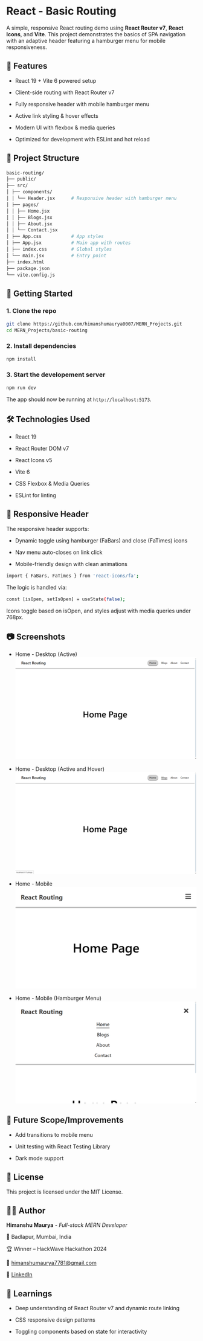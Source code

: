 # React - Basic Routing

A simple, responsive React routing demo using **React Router v7**, **React Icons**, and **Vite**. This project demonstrates the basics of SPA navigation with an adaptive header featuring a hamburger menu for mobile responsiveness.

## 🧠 Features

- React 19 + Vite 6 powered setup

- Client-side routing with React Router v7

- Fully responsive header with mobile hamburger menu

- Active link styling & hover effects

- Modern UI with flexbox & media queries

- Optimized for development with ESLint and hot reload

## 📁 Project Structure

```bash
basic-routing/
├── public/
├── src/
│ ├── components/
│ │ └── Header.jsx      # Responsive header with hamburger menu
│ ├── pages/
│ │ ├── Home.jsx
│ │ ├── Blogs.jsx
│ │ ├── About.jsx
│ │ └── Contact.jsx
│ ├── App.css           # App styles
│ ├── App.jsx           # Main app with routes
│ ├── index.css         # Global styles
│ └── main.jsx          # Entry point
├── index.html
├── package.json
└── vite.config.js
```

## 🚀 Getting Started

### 1. Clone the repo

```bash
git clone https://github.com/himanshumaurya0007/MERN_Projects.git
cd MERN_Projects/basic-routing
```

### 2. Install dependencies

```bash
npm install
```

### 3. Start the developement server

```bash
npm run dev
```

The app should now be running at `http://localhost:5173`.

## 🛠️ Technologies Used

- React 19

- React Router DOM v7

- React Icons v5

- Vite 6

- CSS Flexbox & Media Queries

- ESLint for linting

## 🎨 Responsive Header

The responsive header supports:

- Dynamic toggle using hamburger (FaBars) and close (FaTimes) icons

- Nav menu auto-closes on link click

- Mobile-friendly design with clean animations

```bash
import { FaBars, FaTimes } from 'react-icons/fa';
```

The logic is handled via:

```bash
const [isOpen, setIsOpen] = useState(false);
```

Icons toggle based on isOpen, and styles adjust with media queries under 768px.

## 📷 Screenshots

- Home - Desktop (Active)
![Home - Desktop (Active)](./readme_images/home-desktop-active.png)

- Home - Desktop (Active and Hover)
![Home - Desktop (Active and Hover)](./readme_images/home-desktop-active-hover.png)

- Home - Mobile
![Home - Mobile](./readme_images/home-mobile.png)

- Home - Mobile (Hamburger Menu)
![Home - Mobile (Hamburger Menu)](./readme_images/home-mobile-hambuger.png)

## 📌 Future Scope/Improvements

- Add transitions to mobile menu

- Unit testing with React Testing Library

- Dark mode support

## 📜 License

This project is licensed under the MIT License.

## 🙋‍♂️ Author

**Himanshu Maurya** - *Full-stack MERN Developer*

📍 Badlapur, Mumbai, India

🏆 Winner – HackWave Hackathon 2024

📧 [himanshumaurya7781@gmail.com](mailto:himanshumaurya7781@gmail.com)

🔗 [LinkedIn](www.linkedin.com/in/himanshumaurya0007)

## 🧠 Learnings

- Deep understanding of React Router v7 and dynamic route linking

- CSS responsive design patterns

- Toggling components based on state for interactivity

